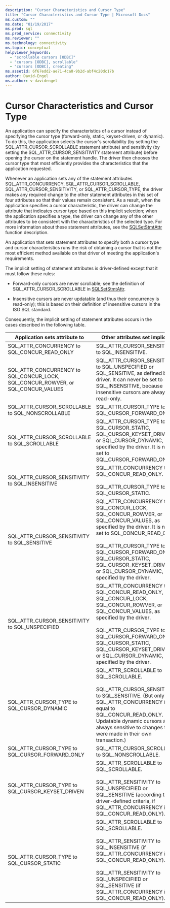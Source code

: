 ```yaml
---
description: "Cursor Characteristics and Cursor Type"
title: "Cursor Characteristics and Cursor Type | Microsoft Docs"
ms.custom: ""
ms.date: "01/19/2017"
ms.prod: sql
ms.prod_service: connectivity
ms.reviewer: ""
ms.technology: connectivity
ms.topic: conceptual
helpviewer_keywords: 
  - "scrollable cursors [ODBC]"
  - "cursors [ODBC], scrollable"
  - "cursors [ODBC], creating"
ms.assetid: 6f67edd2-ae71-4ca0-9b2d-abf4c20dc17b
author: David-Engel
ms.author: v-davidengel
---
```

# Cursor Characteristics and Cursor Type
An application can specify the characteristics of a cursor instead of specifying the cursor type (forward-only, static, keyset-driven, or dynamic). To do this, the application selects the cursor's scrollability (by setting the SQL_ATTR_CURSOR_SCROLLABLE statement attribute) and sensitivity (by setting the SQL_ATTR_CURSOR_SENSITIVITY statement attribute) before opening the cursor on the statement handle. The driver then chooses the cursor type that most efficiently provides the characteristics that the application requested.  
  
 Whenever an application sets any of the statement attributes SQL_ATTR_CONCURRENCY, SQL_ATTR_CURSOR_SCROLLABLE, SQL_ATTR_CURSOR_SENSITIVITY, or SQL_ATTR_CURSOR_TYPE, the driver makes any required change to the other statement attributes in this set of four attributes so that their values remain consistent. As a result, when the application specifies a cursor characteristic, the driver can change the attribute that indicates cursor type based on this implicit selection; when the application specifies a type, the driver can change any of the other attributes to be consistent with the characteristics of the selected type. For more information about these statement attributes, see the [SQLSetStmtAttr](../../../odbc/reference/syntax/sqlsetstmtattr-function.md) function description.  
  
 An application that sets statement attributes to specify both a cursor type and cursor characteristics runs the risk of obtaining a cursor that is not the most efficient method available on that driver of meeting the application's requirements.  
  
 The implicit setting of statement attributes is driver-defined except that it must follow these rules:  
  
-   Forward-only cursors are never scrollable; see the definition of SQL_ATTR_CURSOR_SCROLLABLE in [SQLSetStmtAttr](../../../odbc/reference/syntax/sqlsetstmtattr-function.md).  
  
-   Insensitive cursors are never updatable (and thus their concurrency is read-only); this is based on their definition of insensitive cursors in the ISO SQL standard.  
  
 Consequently, the implicit setting of statement attributes occurs in the cases described in the following table.  
  
|Application sets attribute to|Other attributes set implicitly|  
|-----------------------------------|-------------------------------------|  
|SQL_ATTR_CONCURRENCY to SQL_CONCUR_READ_ONLY|SQL_ATTR_CURSOR_SENSITIVITY to SQL_INSENSITIVE.|  
|SQL_ATTR_CONCURRENCY to SQL_CONCUR_LOCK, SQL_CONCUR_ROWVER, or SQL_CONCUR_VALUES|SQL_ATTR_CURSOR_SENSITIVITY to SQL_UNSPECIFIED or SQL_SENSITIVE, as defined by the driver. It can never be set to SQL_INSENSITIVE, because insensitive cursors are always read-only.|  
|SQL_ATTR_CURSOR_SCROLLABLE to SQL_NONSCROLLABLE|SQL_ATTR_CURSOR_TYPE to SQL_CURSOR_FORWARD_ONLY|  
|SQL_ATTR_CURSOR_SCROLLABLE to SQL_SCROLLABLE|SQL_ATTR_CURSOR_TYPE to SQL_CURSOR_STATIC, SQL_CURSOR_KEYSET_DRIVEN, or SQL_CURSOR_DYNAMIC, as specified by the driver. It is never set to SQL_CURSOR_FORWARD_ONLY.|  
|SQL_ATTR_CURSOR_SENSITIVITY to SQL_INSENSITIVE|SQL_ATTR_CONCURRENCY to SQL_CONCUR_READ_ONLY.<br /><br /> SQL_ATTR_CURSOR_TYPE to SQL_CURSOR_STATIC.|  
|SQL_ATTR_CURSOR_SENSITIVITY to SQL_SENSITIVE|SQL_ATTR_CONCURRENCY to SQL_CONCUR_LOCK, SQL_CONCUR_ROWVER, or SQL_CONCUR_VALUES, as specified by the driver. It is never set to SQL_CONCUR_READ_ONLY.<br /><br /> SQL_ATTR_CURSOR_TYPE to SQL_CURSOR_FORWARD_ONLY, SQL_CURSOR_STATIC, SQL_CURSOR_KEYSET_DRIVEN, or SQL_CURSOR_DYNAMIC, as specified by the driver.|  
|SQL_ATTR_CURSOR_SENSITIVITY to SQL_UNSPECIFIED|SQL_ATTR_CONCURRENCY to SQL_CONCUR_READ_ONLY, SQL_CONCUR_LOCK, SQL_CONCUR_ROWVER, or SQL_CONCUR_VALUES, as specified by the driver.<br /><br /> SQL_ATTR_CURSOR_TYPE to SQL_CURSOR_FORWARD_ONLY, SQL_CURSOR_STATIC, SQL_CURSOR_KEYSET_DRIVEN, or SQL_CURSOR_DYNAMIC, as specified by the driver.|  
|SQL_ATTR_CURSOR_TYPE to SQL_CURSOR_DYNAMIC|SQL_ATTR_SCROLLABLE to SQL_SCROLLABLE.<br /><br /> SQL_ATTR_CURSOR_SENSITIVITY to SQL_SENSITIVE. (But only if SQL_ATTR_CONCURRENCY is not equal to SQL_CONCUR_READ_ONLY. Updatable dynamic cursors are always sensitive to changes that were made in their own transaction.)|  
|SQL_ATTR_CURSOR_TYPE to SQL_CURSOR_FORWARD_ONLY|SQL_ATTR_CURSOR_SCROLLABLE to SQL_NONSCROLLABLE.|  
|SQL_ATTR_CURSOR_TYPE to SQL_CURSOR_KEYSET_DRIVEN|SQL_ATTR_SCROLLABLE to SQL_SCROLLABLE.<br /><br /> SQL_ATTR_SENSITIVITY to SQL_UNSPECIFIED or SQL_SENSITIVE (according to driver-defined criteria, if SQL_ATTR_CONCURRENCY is not SQL_CONCUR_READ_ONLY).|  
|SQL_ATTR_CURSOR_TYPE to SQL_CURSOR_STATIC|SQL_ATTR_SCROLLABLE to SQL_SCROLLABLE.<br /><br /> SQL_ATTR_SENSITIVITY to SQL_INSENSITIVE (if SQL_ATTR_CONCURRENCY is SQL_CONCUR_READ_ONLY).<br /><br /> SQL_ATTR_SENSITIVITY to SQL_UNSPECIFIED or SQL_SENSITIVE (if SQL_ATTR_CONCURRENCY is not SQL_CONCUR_READ_ONLY).|
